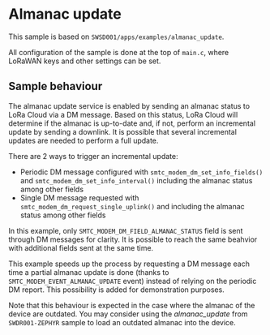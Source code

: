 # Almanac update

This sample is based on `SWSD001/apps/examples/almanac_update`.

All configuration of the sample is done at the top of `main.c`, where LoRaWAN keys and other settings can be set.

## Sample behaviour

The almanac update service is enabled by sending an almanac status to LoRa Cloud via a DM message. Based on this status, LoRa Cloud will determine if the almanac is up-to-date and, if not, perform an incremental update by sending a downlink. It is possible that several incremental updates are needed to perform a full update.

There are 2 ways to trigger an incremental update:

- Periodic DM message configured with `smtc_modem_dm_set_info_fields()` and `smtc_modem_dm_set_info_interval()` including the almanac status among other fields
- Single DM message requested with `smtc_modem_dm_request_single_uplink()` and including the almanac status among other fields

In this example, only `SMTC_MODEM_DM_FIELD_ALMANAC_STATUS` field is sent through DM messages for clarity. It is possible to reach the same beahvior with additional fields sent at the same time.

This example speeds up the process by requesting a DM message each time a partial almanac update is done (thanks to `SMTC_MODEM_EVENT_ALMANAC_UPDATE` event) instead of relying on the periodic DM report. This possibility is added for demonstration purposes.

Note that this behaviour is expected in the case where the almanac of the device are outdated.
You may consider using the *almanac_update* from `SWDR001-ZEPHYR` sample to load an outdated almanac into the device.
